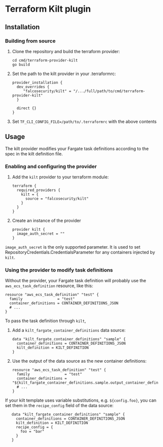 # Terraform Kilt plugin

## Installation

### Building from source

1. Clone the repository and build the terraform provider:

       cd cmd/terraform-provider-kilt
       go build

2. Set the path to the kilt provider in your .terraformrc:

       provider_installation {
         dev_overrides {
            "falcosecurity/kilt" = "/.../full/path/to/cmd/terraform-provider-kilt"
         }

         direct {}
       }
3. Set `TF_CLI_CONFIG_FILE=/path/to/.terraformrc` with the above contents

## Usage

The kilt provider modifies your Fargate task definitions according to the spec in the kilt definition file.

### Enabling and configuring the provider

1. Add the `kilt` provider to your terraform module:

       terraform {
         required_providers {
           kilt = {
             source = "falcosecurity/kilt"
           }
         }
       }

2. Create an instance of the provider

       provider kilt {
         image_auth_secret = ""
       }

`image_auth_secret` is the only supported parameter. It is used to set RepositoryCredentials.CredentialsParameter for any containers injected by `kilt`.

### Using the provider to modify task definitions

Without the provider, your Fargate task definition will probably use the `aws_ecs_task_definition` resource, like this:

    resource "aws_ecs_task_definition" "test" {
      family                = "test"
      container_definitions = CONTAINER_DEFINITIONS_JSON
      # ...
    }

To pass the task definition through `kilt`,

1. Add a `kilt_fargate_container_definitions` data source:

       data "kilt_fargate_container_definitions" "sample" {
         container_definitions = CONTAINER_DEFINITIONS_JSON
         kilt_definition = KILT_DEFINITION
       }
2. Use the output of the data source as the new container definitions:

       resource "aws_ecs_task_definition" "test" {
         family                = "test"
         container_definitions = "${kilt_fargate_container_definitions.sample.output_container_definitions}"
         # ...
       }

If your kilt template uses variable substitutions, e.g. `${config.foo}`, you can set them in the `recipe_config` field of the data source:

       data "kilt_fargate_container_definitions" "sample" {
         container_definitions = CONTAINER_DEFINITIONS_JSON
         kilt_definition = KILT_DEFINITION
         recipe_config = {
           foo = "bar"
         }
       }
